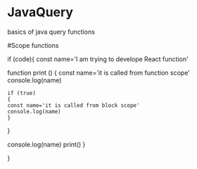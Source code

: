 # JavaQuery
basics of java query functions


#Scope functions

if (code){
const name='I am trying to develope React function'

function print () 
{
	const name='it is called from function scope'
	console.log(name)

	if (true)
	{
	const name='it is called from block scope'
	console.log(name)
	}
}

console.log(name)
print()
	}

}


     
